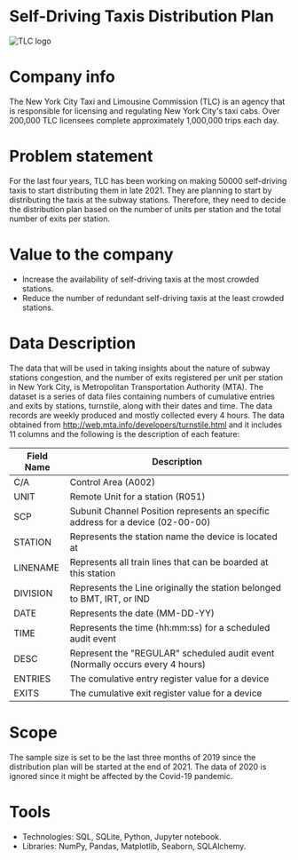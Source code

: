 # Self-Driving Taxis Distribution Plan
![TLC logo](https://user-images.githubusercontent.com/87195262/134807871-6389592c-65f6-4fda-81be-86e3923bf1d9.png)

# Company info
The New York City Taxi and Limousine Commission (TLC) is an agency that is responsible for licensing and regulating New York City's taxi cabs. Over 200,000 TLC licensees complete approximately 1,000,000 trips each day.

# Problem statement
For the last four years, TLC has been working on making 50000 self-driving taxis to start distributing them in late 2021. They are planning to start by distributing the taxis at the subway stations. Therefore, they need to decide the distribution plan based on the number of units per station and the total number of exits per station.

# Value to the company
* Increase the availability of self-driving taxis at the most crowded stations.
* Reduce the number of redundant self-driving taxis at the least crowded stations.

# Data Description
The data that will be used in taking insights about the nature of subway stations congestion, and the number of exits registered per unit per station in New York City, is Metropolitan Transportation Authority (MTA). The dataset is a series of data files containing numbers of cumulative entries and exits by stations, turnstile, along with their dates and time. The data records are weekly produced and mostly collected every 4 hours.
The data obtained from http://web.mta.info/developers/turnstile.html and it includes 11 columns and the following is the description of each feature:

| Field Name | Description                                                                     |
|------------|---------------------------------------------------------------------------------|
| C/A        | Control Area (A002)                                                             |
| UNIT       | Remote Unit for a station (R051)                                                |
| SCP        | Subunit Channel Position represents an specific address for a device (02-00-00) |
| STATION    | Represents the station name the device is located at                            |
| LINENAME   | Represents all train lines that can be boarded at this station                  |
| DIVISION   | Represents the Line originally the station belonged to BMT, IRT, or IND         |
| DATE       | Represents the date (MM-DD-YY)                                                  |
| TIME       | Represents the time (hh:mm:ss) for a scheduled audit event                      |
| DESC       | Represent the "REGULAR" scheduled audit event (Normally occurs every 4 hours)   |
| ENTRIES    | The comulative entry register value for a device                                |
| EXITS      | The cumulative exit register value for a device                                 |

# Scope
The sample size is set to be the last three months of 2019 since the distribution plan will be started at the end of 2021. The data of 2020 is ignored since it might be affected by the Covid-19 pandemic.

# Tools
* Technologies: SQL, SQLite, Python, Jupyter notebook.
* Libraries: NumPy, Pandas, Matplotlib, Seaborn, SQLAlchemy.

